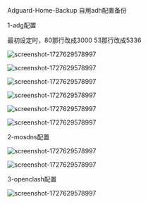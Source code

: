 Adguard-Home-Backup
自用adh配置备份

1-adg配置

最初设定时，80那行改成3000  53那行改成5336

![screenshot-1727629578997](https://github.com/user-attachments/assets/51246143-031d-4206-8ca8-322bf489714b)

![screenshot-1727629578997](https://github.com/user-attachments/assets/2f75eb26-c998-427b-ab62-4b915bbff3d2)

![screenshot-1727629578997](https://github.com/user-attachments/assets/a506bf6b-b890-4693-bed5-555510cd099d)

![screenshot-1727629578997](https://github.com/user-attachments/assets/8b3539d5-97b0-4df2-8dfc-464cd1a9105d)

![screenshot-1727629578997](https://github.com/user-attachments/assets/3e860571-cc72-460e-965a-de6d8d5c2c5f)

![screenshot-1727629578997](https://github.com/user-attachments/assets/d22c1c7d-3b03-42f4-9287-d8c187c91fdf)

2-mosdns配置

![screenshot-1727629578997](https://github.com/user-attachments/assets/add3a14c-6855-4744-8f90-ebe2316a973b)

![screenshot-1727629578997](https://github.com/user-attachments/assets/298a657c-569b-4701-b566-c5a41aab0d87)

3-openclash配置

![screenshot-1727629578997](https://github.com/user-attachments/assets/59706147-3269-4b12-8688-4eeeb25b17af)











